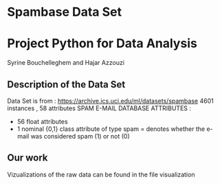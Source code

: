 # **Spambase Data Set**
# Project Python for Data Analysis
Syrine Bouchelleghem and Hajar Azzouzi


## Description of the Data Set
Data Set is from : https://archive.ics.uci.edu/ml/datasets/spambase
4601 instances , 58 attributes
 SPAM E-MAIL DATABASE ATTRIBUTES :
- 56 float attributes 
 - 1 nominal {0,1} class attribute of type spam = denotes whether the e-mail was considered spam (1) or not (0)

## Our work 
Vizualizations of the raw data can be found in the file visualization
